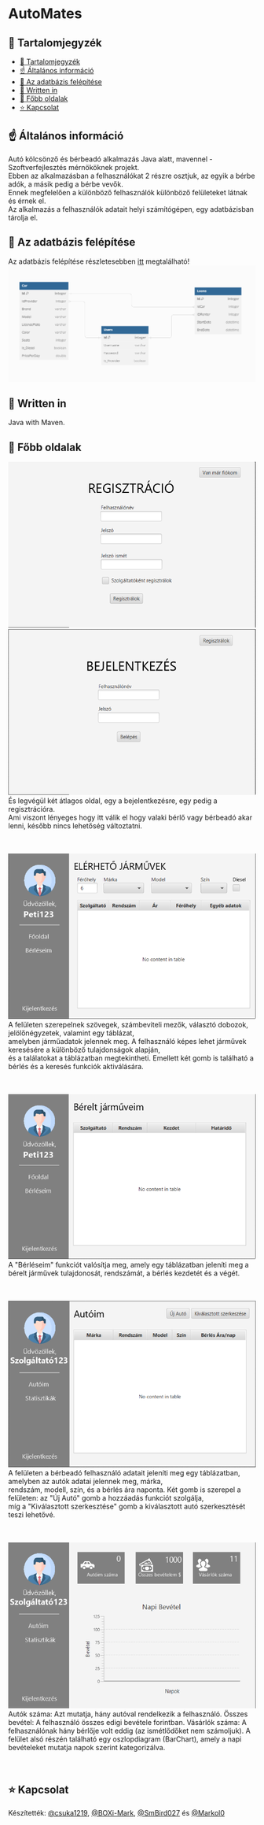 # AutoMates
## 📖 Tartalomjegyzék
- [📖 Tartalomjegyzék](#-tartalomjegyzék)
- [☝️ Általános információ](#️-általános-információ)
- [📝 Az adatbázis felépítése](#-az-adatbázis-felépítése)
- [📝 Written in](#-written-in)
- [📝 Főbb oldalak](#-főbb-oldalak)
- [⭐️ Kapcsolat](#️-kapcsolat)



## ☝️ Általános információ
Autó kölcsönző és bérbeadó alkalmazás Java alatt, mavennel - Szoftverfejlesztés mérnököknek projekt.<br />
Ebben az alkalmazásban a felhasználókat 2 részre osztjuk, az egyik a bérbe adók, a másik pedig a bérbe vevők.<br />
Ennek megfelelően a különböző felhasználók különböző felületeket látnak és érnek el.<br />
Az alkalmazás a felhasználók adatait helyi számítógépen, egy adatbázisban tárolja el.



## 📝 Az adatbázis felépítése
Az adatbázis felépítése részletesebben [itt](https://dbdiagram.io/d/652e9ed5ffbf5169f0df1ae0) megtalálható!
![Database.png](./rendszerterv/Database.png)<br />



## 📝 Written in
Java with Maven.


## 📝 Főbb oldalak
 ![signup.png](./rendszerterv/signup.png)<br />
 ![login.png](./rendszerterv/login.png)<br />
 És legvégül két átlagos oldal, egy a bejelentkezésre, egy pedig a regisztrációra.<br />
 Ami viszont lényeges hogy itt válik el hogy valaki bérlő vagy bérbeadó akar lenni, később nincs lehetőség változtatni.<br /><br /><br />

 
![fooldal.png](./rendszerterv/főoldal_bérlő.png)<br />
A felületen szerepelnek szövegek, számbeviteli mezők, választó dobozok, jelölőnégyzetek, valamint egy táblázat,<br />
amelyben járműadatok jelennek meg. A felhasználó képes lehet járművek keresésére a különböző tulajdonságok alapján,<br />
és a találatokat a táblázatban megtekintheti. Emellett két gomb is található a bérlés és a keresés funkciók aktiválására.<br /><br /><br />


![béreltkocsik_bérlő.png](./rendszerterv/béreltkocsik_bérlő.png)<br />
 A "Bérléseim" funkciót valósítja meg, amely egy táblázatban jeleníti meg a bérelt járművek tulajdonosát, rendszámát, a bérlés kezdetét és a végét.<br /><br /><br />

 ![Autoim_Szolgáltató.png](./rendszerterv/Autoim_Szolgáltató.png)<br />
 A felületen a bérbeadó felhasználó adatait jeleníti meg egy táblázatban, amelyben az autók adatai jelennek meg, márka,<br />
 rendszám, modell, szín, és a bérlés ára naponta. Két gomb is szerepel a felületen: az "Új Autó" gomb a hozzáadás funkciót szolgálja,<br />
 míg a "Kiválasztott szerkesztése" gomb a kiválasztott autó szerkesztését teszi lehetővé.<br /><br /><br />

 ![statisztika.png](./rendszerterv/statisztikák_Szolgáltató.png)<br />
 Autók száma: Azt mutatja, hány autóval rendelkezik a felhasználó.
 Összes bevétel: A felhasználó összes edigi bevétele forintban.
 Vásárlók száma: A felhasználónak hány bérlője volt eddig (az ismétlődőket nem számoljuk).
 A felület alsó részén található egy oszlopdiagram (BarChart), amely a napi bevételeket mutatja napok szerint kategorizálva.<br /><br /><br />



## ⭐️ Kapcsolat
 Készítették: [@csuka1219](https://github.com/csuka1219), [@BOXi-Mark](https://github.com/BOXi-Mark), [@SmBird027](https://github.com/SmBird027) és [@Markol0](https://github.com/Markol0)<br>

